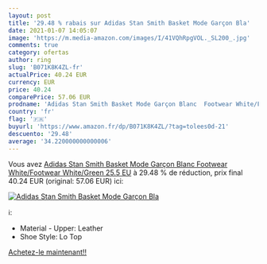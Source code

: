 ```yaml
---
layout: post
title: '29.48 % rabais sur Adidas Stan Smith Basket Mode Garçon Bla'
date: 2021-01-07 14:05:07
image: 'https://m.media-amazon.com/images/I/41VQhRpgVOL._SL200_.jpg'
comments: true
category: ofertas
author: ring
slug: 'B071K8K4ZL-fr'
actualPrice: 40.24 EUR
currency: EUR
price: 40.24
comparePrice: 57.06 EUR
prodname: 'Adidas Stan Smith Basket Mode Garçon Blanc  Footwear White/Footwear White/Green   25.5 EU'
country: 'fr'
flag: '🇫🇷'
buyurl: 'https://www.amazon.fr/dp/B071K8K4ZL/?tag=tolees0d-21'
descuento: '29.48'
average: '34.220000000000006'
---
```


Vous avez [Adidas Stan Smith Basket Mode Garçon Blanc  Footwear White/Footwear White/Green   25.5 EU](https://www.amazon.fr/dp/B071K8K4ZL/?tag=tolees0d-21)  à  29.48 % de réduction, prix final  40.24 EUR (original: 57.06 EUR) ici:

[![Adidas Stan Smith Basket Mode Garçon Bla](https://m.media-amazon.com/images/I/41VQhRpgVOL._SL200_.jpg)](https://www.amazon.fr/dp/B071K8K4ZL/?tag=tolees0d-21)

ℹ️:

- Material - Upper: Leather
- Shoe Style: Lo Top

[Achetez-le maintenant!!](https://www.amazon.fr/dp/B071K8K4ZL/?tag=tolees0d-21)
